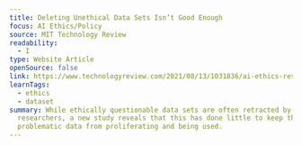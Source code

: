 ```yaml
---
title: Deleting Unethical Data Sets Isn’t Good Enough
focus: AI Ethics/Policy
source: MIT Technology Review
readability:
  - I
type: Website Article
openSource: false
link: https://www.technologyreview.com/2021/08/13/1031836/ai-ethics-responsible-data-stewardship/
learnTags:
  - ethics
  - dataset
summary: While ethically questionable data sets are often retracted by AI
  researchers, a new study reveals that this has done little to keep the
  problematic data from proliferating and being used.
---
```

